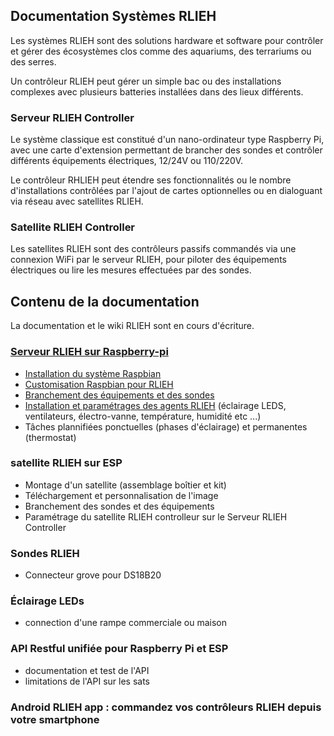 ## Documentation Systèmes RLIEH

Les systèmes RLIEH sont des solutions hardware et software pour contrôler et gérer des écosystèmes clos comme des aquariums, des terrariums ou des serres.

Un contrôleur RLIEH peut gérer un simple bac ou des installations complexes avec plusieurs batteries installées dans des lieux différents.

### Serveur RLIEH Controller
Le système classique est constitué d'un nano-ordinateur type Raspberry Pi,  avec une carte d'extension permettant de brancher des sondes et contrôler différents équipements électriques, 12/24V ou 110/220V. 

Le contrôleur RHLIEH peut étendre ses fonctionnalités ou le nombre d'installations contrôlées par l'ajout de cartes optionnelles  ou en dialoguant via réseau avec satellites RLIEH. 

### Satellite RLIEH Controller
Les satellites RLIEH sont des contrôleurs passifs commandés via une connexion WiFi par le serveur RLIEH, pour piloter des équipements électriques ou lire les mesures effectuées par des sondes.

## Contenu de la documentation
La documentation et le wiki RLIEH sont en cours d'écriture. 

### [Serveur RLIEH sur Raspberry-pi](raspberry-pi/index.md)
  * [Installation du système Raspbian](raspberry-pi/installation_raspbian.md)
  * [Customisation Raspbian pour RLIEH](raspberry-pi/installation_systeme_rlieh_sur_raspberry_pi.md)
  * [Branchement des équipements et des sondes](raspberry-pi/rlieh-raspberry-pi-hat.md)
  * [Installation et paramétrages des agents RLIEH](raspberry-pi/parametrage_serveur_rlieh.md) (éclairage LEDS, ventilateurs, électro-vanne, température, humidité etc ...)
  * Tâches  plannifiées ponctuelles (phases d'éclairage) et permanentes (thermostat)

### satellite RLIEH sur ESP
  * Montage d'un satellite (assemblage boîtier et kit)
  * Téléchargement et personnalisation de l'image
  * Branchement des sondes et des équipements
  * Paramétrage du satellite RLIEH controlleur sur le Serveur RLIEH Controller 

### Sondes RLIEH
  * Connecteur grove pour DS18B20
### Éclairage LEDs
  * connection d'une rampe commerciale ou maison
### API Restful unifiée pour Raspberry Pi et ESP
  * documentation et test de l'API
  * limitations de l'API sur les sats
### Android RLIEH app : commandez vos contrôleurs RLIEH depuis votre smartphone 

